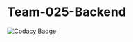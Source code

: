 # Team-025-Backend

[![Codacy Badge](https://api.codacy.com/project/badge/Grade/6dbf7af7d3ac4ade9c6f6ef55e503d57)](https://app.codacy.com/gh/BuildForSDGCohort2/Team-025-Backend?utm_source=github.com&utm_medium=referral&utm_content=BuildForSDGCohort2/Team-025-Backend&utm_campaign=Badge_Grade_Settings)